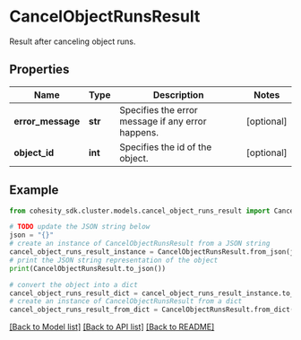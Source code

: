 # CancelObjectRunsResult

Result after canceling object runs.

## Properties

Name | Type | Description | Notes
------------ | ------------- | ------------- | -------------
**error_message** | **str** | Specifies the error message if any error happens. | [optional] 
**object_id** | **int** | Specifies the id of the object. | [optional] 

## Example

```python
from cohesity_sdk.cluster.models.cancel_object_runs_result import CancelObjectRunsResult

# TODO update the JSON string below
json = "{}"
# create an instance of CancelObjectRunsResult from a JSON string
cancel_object_runs_result_instance = CancelObjectRunsResult.from_json(json)
# print the JSON string representation of the object
print(CancelObjectRunsResult.to_json())

# convert the object into a dict
cancel_object_runs_result_dict = cancel_object_runs_result_instance.to_dict()
# create an instance of CancelObjectRunsResult from a dict
cancel_object_runs_result_from_dict = CancelObjectRunsResult.from_dict(cancel_object_runs_result_dict)
```
[[Back to Model list]](../README.md#documentation-for-models) [[Back to API list]](../README.md#documentation-for-api-endpoints) [[Back to README]](../README.md)


